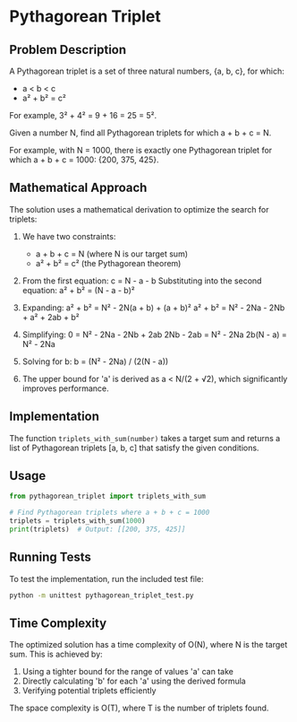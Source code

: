 # Pythagorean Triplet

## Problem Description

A Pythagorean triplet is a set of three natural numbers, {a, b, c}, for which:
- a < b < c
- a² + b² = c²

For example, 3² + 4² = 9 + 16 = 25 = 5².

Given a number N, find all Pythagorean triplets for which a + b + c = N.

For example, with N = 1000, there is exactly one Pythagorean triplet for which a + b + c = 1000: {200, 375, 425}.

## Mathematical Approach

The solution uses a mathematical derivation to optimize the search for triplets:

1. We have two constraints:
   - a + b + c = N (where N is our target sum)
   - a² + b² = c² (the Pythagorean theorem)

2. From the first equation: c = N - a - b
   Substituting into the second equation:
   a² + b² = (N - a - b)²
   
3. Expanding:
   a² + b² = N² - 2N(a + b) + (a + b)²
   a² + b² = N² - 2Na - 2Nb + a² + 2ab + b²
   
4. Simplifying:
   0 = N² - 2Na - 2Nb + 2ab
   2Nb - 2ab = N² - 2Na
   2b(N - a) = N² - 2Na
   
5. Solving for b:
   b = (N² - 2Na) / (2(N - a))

6. The upper bound for 'a' is derived as a < N/(2 + √2), which significantly improves performance.

## Implementation

The function `triplets_with_sum(number)` takes a target sum and returns a list of Pythagorean triplets [a, b, c] that satisfy the given conditions.

## Usage

```python
from pythagorean_triplet import triplets_with_sum

# Find Pythagorean triplets where a + b + c = 1000
triplets = triplets_with_sum(1000)
print(triplets)  # Output: [[200, 375, 425]]
```

## Running Tests

To test the implementation, run the included test file:

```bash
python -m unittest pythagorean_triplet_test.py
```

## Time Complexity

The optimized solution has a time complexity of O(N), where N is the target sum. This is achieved by:
1. Using a tighter bound for the range of values 'a' can take
2. Directly calculating 'b' for each 'a' using the derived formula
3. Verifying potential triplets efficiently

The space complexity is O(T), where T is the number of triplets found.
